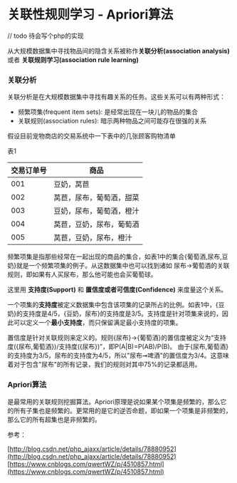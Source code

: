 # 关联性规则学习 - Apriori算法



// todo 待会写个php的实现

从大规模数据集中寻找物品间的隐含关系被称作**关联分析(association analysis)** 或者 **关联规则学习(association rule learning)**

### 关联分析
关联分析是在大规模数据集中寻找有趣关系的任务。这些关系可以有两种形式：
* 频繁项集(frequent item sets): 是经常出现在一块儿的物品的集合
* 关联规则(association rules): 暗示两种物品之间可能存在很强的关系

假设目前宠物商店的交易系统中一下表中的几张顾客购物清单

表1

| 交易订单号     | 商品 |
| ------------ | ------------ |
| 001          | 豆奶，莴苣 |   
| 002          | 莴苣，尿布，葡萄酒，甜菜 |  
| 003          | 豆奶，尿布，葡萄酒，橙汁  |
| 004          | 莴苣，豆奶，尿布，葡萄酒 |
| 005          | 莴苣，豆奶，尿布，橙汁 |

频繁项集是指那些经常在一起出现的商品的集合，如表1中的集合{葡萄酒,尿布,豆奶}就是一个频繁项集的例子。从这数据集中也可以找到诸如 尿布->葡萄酒的关联规则，即如果有人买尿布，那么他可能也会买葡萄球。

这里用 **支持度(Support)** 和 **置信度或者可信度(Confidence)** 来度量这个关系。

一个项集的**支持度**被定义数据集中包含该项集的记录所占的比例。如表1中，{豆奶}的支持度是4/5，{豆奶，尿布}的支持度是3/5。支持度是针对项集来说的，因此可以定义一个**最小支持度**，而只保留满足最小支持度的项集。

置信度是针对关联规则来定义的。规则{尿布}->{葡萄酒}的置信度被定义为“支持度({尿布,葡萄酒})/支持度({尿布})”，即P(A|B)=P(AB)/P(B)。 由于{尿布,葡萄酒}的支持度为3/5，尿布的支持度为4/5，所以"尿布➞啤酒"的置信度为3/4。这意味着对于包含"尿布"的所有记录，我们的规则对其中75%的记录都适用。

### Apriori算法

是最常用的关联规则挖掘算法。Apriori原理是说如果某个项集是频繁的，那么它的所有子集也是频繁的。更常用的是它的逆否命题，即如果一个项集是非频繁的，那么它的所有超集也是非频繁的。



参考：

[http://blog.csdn.net/php_ajaxx/article/details/78880952](http://blog.csdn.net/php_ajaxx/article/details/78880952)
[https://www.cnblogs.com/qwertWZ/p/4510857.html](https://www.cnblogs.com/qwertWZ/p/4510857.html)

